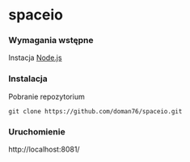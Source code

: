 # spaceio
### Wymagania wstępne
Instacja [Node.js](https://nodejs.org/en/)
### Instalacja
Pobranie repozytorium
```
git clone https://github.com/doman76/spaceio.git
```
### Uruchomienie
http://localhost:8081/ 
